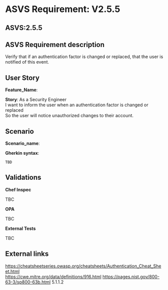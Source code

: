 # ASVS Requirement: V2.5.5

## ASVS:2.5.5

## ASVS Requirement description

Verify that if an authentication factor is changed or replaced, that the user is notified of this event.

## User Story

**Feature_Name**: 

**Story**:
As a Security Engineer\
I want to inform the user when an authentication factor is changed or replaced\
So the user will notice unauthorized changes to their account.

## Scenario

**Scenario_name**: 

**Gherkin syntax**:

```gherkin
TBD
```

## Validations

**Chef Inspec**

TBC

**OPA**

TBC

**External Tests**

TBC

## External links

<https://cheatsheetseries.owasp.org/cheatsheets/Authentication_Cheat_Sheet.html> \
<https://cwe.mitre.org/data/definitions/916.html>
<https://pages.nist.gov/800-63-3/sp800-63b.html> 5.1.1.2

